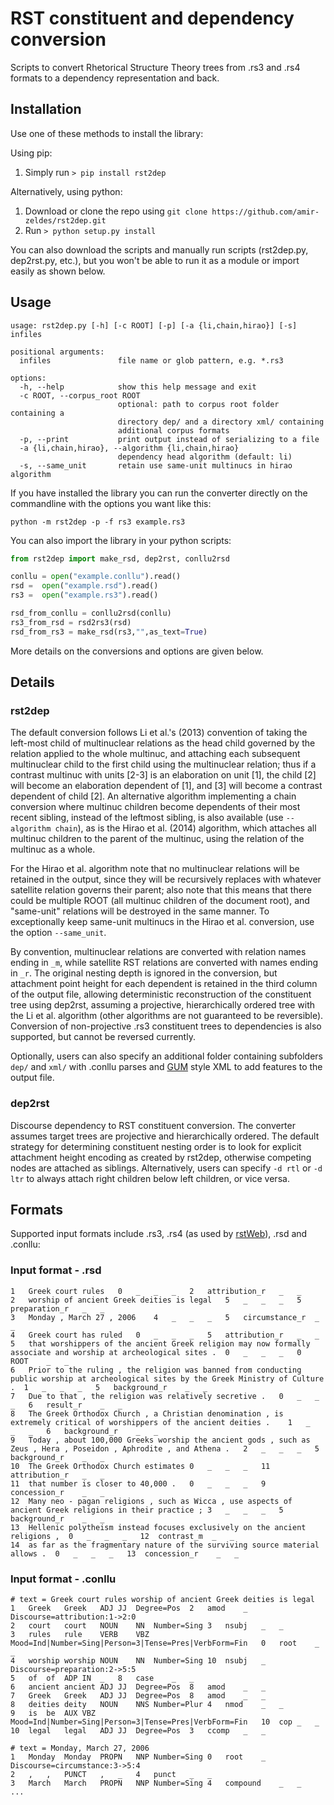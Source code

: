 # RST constituent and dependency conversion

Scripts to convert Rhetorical Structure Theory trees from .rs3 and .rs4 formats to a
dependency representation and back. 

## Installation

Use one of these methods to install the library:

Using pip: 

1. Simply run `> pip install rst2dep`

Alternatively, using python:

1. Download or clone the repo using `git clone https://github.com/amir-zeldes/rst2dep.git`
2. Run `> python setup.py install`

You can also download the scripts and manually run scripts (rst2dep.py, dep2rst.py, etc.), but you won't be able to run it as a module or import easily as shown below.

## Usage

```
usage: rst2dep.py [-h] [-c ROOT] [-p] [-a {li,chain,hirao}] [-s] infiles

positional arguments:
  infiles               file name or glob pattern, e.g. *.rs3

options:
  -h, --help            show this help message and exit
  -c ROOT, --corpus_root ROOT
                        optional: path to corpus root folder containing a
                        directory dep/ and a directory xml/ containing
                        additional corpus formats
  -p, --print           print output instead of serializing to a file
  -a {li,chain,hirao}, --algorithm {li,chain,hirao}
                        dependency head algorithm (default: li)
  -s, --same_unit       retain use same-unit multinucs in hirao algorithm
```

If you have installed the library you can run the converter directly on the commandline with the options you want like this:

```
python -m rst2dep -p -f rs3 example.rs3
```

You can also import the library in your python scripts:

```Python
from rst2dep import make_rsd, dep2rst, conllu2rsd

conllu = open("example.conllu").read()
rsd =  open("example.rsd").read()
rs3 =  open("example.rs3").read()

rsd_from_conllu = conllu2rsd(conllu)
rs3_from_rsd = rsd2rs3(rsd)
rsd_from_rs3 = make_rsd(rs3,"",as_text=True)
```

More details on the conversions and options are given below.

## Details

### rst2dep

The default conversion follows Li et al.'s (2013) convention of taking the left-most child of multinuclear relations as the head child governed by the relation applied to the whole multinuc, and attaching each subsequent multinuclear child to the first child using the multinuclear relation; thus if a contrast multinuc with units [2-3] is an elaboration on unit [1], the child [2] will become an elaboration dependent of [1], and [3] will become a contrast dependent of child [2]. An alternative algorithm implementing a chain conversion where multinuc children become dependents of their most recent sibling, instead of the leftmost sibling, is also available (use `--algorithm chain`), as is the Hirao et al. (2014) algorithm, which attaches all multinuc children to the parent of the multinuc, using the relation of the multinuc as a whole. 

For the Hirao et al. algorithm note that no multinuclear relations will be retained in the output, since they will be recursively replaces with whatever satellite relation governs their parent; also note that this means that there could be multiple ROOT (all multinuc children of the document root), and  "same-unit" relations will be destroyed in the same manner. To exceptionally keep same-unit multinucs in the Hirao et al. conversion, use the option `--same_unit`.

By convention, multinuclear relations are converted with relation names ending in `_m`, while satellite RST relations are converted with names ending in `_r`. The original nesting depth is ignored in the conversion, but attachment point height for each dependent is retained in the third column of the output file, allowing deterministic reconstruction of the constituent tree using dep2rst, assuming a projective, hierarchically ordered tree with the Li et al. algorithm (other algorithms are not guaranteed to be reversible). Conversion of non-projective .rs3 constituent trees to dependencies is also supported, but cannot be reversed currently.

Optionally, users can also specify an additional folder containing subfolders `dep/` and `xml/` with .conllu parses and [GUM](https://gucorpling.org/gum/) style XML to add features to the output file. 


### dep2rst

Discourse dependency to RST constituent conversion. The converter assumes target trees are projective and hierarchically ordered. The default strategy for determining constituent nesting order is to look for explicit attachment height encoding as created by rst2dep, otherwise competing nodes are attached as siblings. Alternatively, users can specify `-d rtl` or `-d ltr` to always attach right children below left children, or vice versa.

## Formats 

Supported input formats include .rs3, .rs4 (as used by [rstWeb](https://gucorpling.org/rstweb/info/)), .rsd and .conllu:

### Input format - .rsd

```
1	Greek court rules	0	_	_	_	2	attribution_r	_	_
2	worship of ancient Greek deities is legal	5	_	_	_	5	preparation_r	_	_
3	Monday , March 27 , 2006	4	_	_	_	5	circumstance_r	_	_
4	Greek court has ruled	0	_	_	_	5	attribution_r	_	_
5	that worshippers of the ancient Greek religion may now formally associate and worship at archeological sites .	0	_	_	_	0	ROOT	_	_
6	Prior to the ruling , the religion was banned from conducting public worship at archeological sites by the Greek Ministry of Culture .	1	_	_	_	5	background_r	_	_
7	Due to that , the religion was relatively secretive .	0	_	_	_	6	result_r	_	_
8	The Greek Orthodox Church , a Christian denomination , is extremely critical of worshippers of the ancient deities .	1	_	_	_	6	background_r	_	_
9	Today , about 100,000 Greeks worship the ancient gods , such as Zeus , Hera , Poseidon , Aphrodite , and Athena .	2	_	_	_	5	background_r	_	_
10	The Greek Orthodox Church estimates	0	_	_	_	11	attribution_r	_	_
11	that number is closer to 40,000 .	0	_	_	_	9	concession_r	_	_
12	Many neo - pagan religions , such as Wicca , use aspects of ancient Greek religions in their practice ;	3	_	_	_	5	background_r	_	_
13	Hellenic polytheism instead focuses exclusively on the ancient religions ,	0	_	_	_	12	contrast_m	_	_
14	as far as the fragmentary nature of the surviving source material allows .	0	_	_	_	13	concession_r	_	_
```
### Input format - .conllu
```
# text = Greek court rules worship of ancient Greek deities is legal
1	Greek	Greek	ADJ	JJ	Degree=Pos	2	amod	_	Discourse=attribution:1->2:0
2	court	court	NOUN	NN	Number=Sing	3	nsubj	_	_
3	rules	rule	VERB	VBZ	Mood=Ind|Number=Sing|Person=3|Tense=Pres|VerbForm=Fin	0	root	_	_
4	worship	worship	NOUN	NN	Number=Sing	10	nsubj	_	Discourse=preparation:2->5:5
5	of	of	ADP	IN	_	8	case	_	_
6	ancient	ancient	ADJ	JJ	Degree=Pos	8	amod	_	_
7	Greek	Greek	ADJ	JJ	Degree=Pos	8	amod	_	_
8	deities	deity	NOUN	NNS	Number=Plur	4	nmod	_	_
9	is	be	AUX	VBZ	Mood=Ind|Number=Sing|Person=3|Tense=Pres|VerbForm=Fin	10	cop	_	_
10	legal	legal	ADJ	JJ	Degree=Pos	3	ccomp	_	_

# text = Monday, March 27, 2006
1	Monday	Monday	PROPN	NNP	Number=Sing	0	root	_	Discourse=circumstance:3->5:4
2	,	,	PUNCT	,	_	4	punct	_	_
3	March	March	PROPN	NNP	Number=Sing	4	compound	_	_
...

```